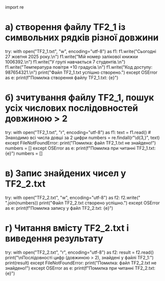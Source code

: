 import re

# а) створення файлу TF2_1 із символьних рядків різної довжини
try:
    with open("TF2_1.txt", "w", encoding="utf-8") as f1:
        f1.write("Сьогодні 27 жовтня 2025 року.\n")
        f1.write("Мій номер залікової книжки 1006392.\n")
        f1.write("У групі навчається 7 студентів.\n")
        f1.write("Температура повітря +10 градусів.\n")
        f1.write("Код доступу: 987654321.\n")
    print("Файл TF2_1.txt успішно створено.")
except OSError as e:
    print(f"Помилка створення файлу TF2_1.txt: {e}")

# б) зчитування файлу TF2_1, пошук усіх числових послідовностей довжиною > 2
try:
    with open("TF2_1.txt", "r", encoding="utf-8") as f1:
        text = f1.read()
    # Знаходимо всі числа довші за 2 цифри
    numbers = re.findall(r"\d{3,}", text)
except FileNotFoundError:
    print("Помилка: файл TF2_1.txt не знайдено!")
    numbers = []
except OSError as e:
    print(f"Помилка при читанні TF2_1.txt: {e}")
    numbers = []

# в) Запис знайдених чисел у TF2_2.txt
try:
    with open("TF2_2.txt", "w", encoding="utf-8") as f2:
        f2.write(" ".join(numbers))
    print("Файл TF2_2.txt створено успішно.")
except OSError as e:
    print(f"Помилка запису у файл TF2_2.txt: {e}")

# г) Читання вмісту TF2_2.txt і виведення результату
try:
    with open("TF2_2.txt", "r", encoding="utf-8") as f2:
        result = f2.read()
    print("\nПослідовності цифр (довжиною > 2), знайдені у файлі TF2_1:")
    print(result)
except FileNotFoundError:
    print("Помилка: файл TF2_2.txt не знайдено!")
except OSError as e:
    print(f"Помилка при читанні TF2_2.txt: {e}")
